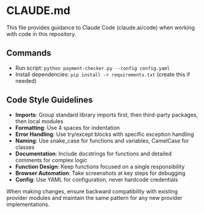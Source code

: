 # CLAUDE.md

This file provides guidance to Claude Code (claude.ai/code) when working with code in this repository.

## Commands
- Run script: `python payment-checker.py --config config.yaml`
- Install dependencies: `pip install -r requirements.txt` (create this if needed)

## Code Style Guidelines
- **Imports**: Group standard library imports first, then third-party packages, then local modules
- **Formatting**: Use 4 spaces for indentation
- **Error Handling**: Use try/except blocks with specific exception handling
- **Naming**: Use snake_case for functions and variables, CamelCase for classes
- **Documentation**: Include docstrings for functions and detailed comments for complex logic
- **Function Design**: Keep functions focused on a single responsibility
- **Browser Automation**: Take screenshots at key steps for debugging
- **Config**: Use YAML for configuration, never hardcode credentials

When making changes, ensure backward compatibility with existing provider modules and maintain the same pattern for any new provider implementations.
